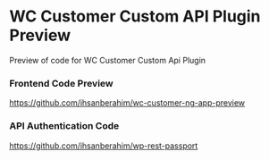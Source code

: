 # WC Customer Custom API Plugin Preview
Preview of code for WC Customer Custom Api Plugin

### Frontend Code Preview
https://github.com/ihsanberahim/wc-customer-ng-app-preview


### API Authentication Code
https://github.com/ihsanberahim/wp-rest-passport
